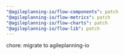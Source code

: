 ```yaml
---
"@agileplanning-io/flow-components": patch
"@agileplanning-io/flow-metrics": patch
"@agileplanning-io/flow-charts": patch
"@agileplanning-io/flow-lib": patch
---
```


chore: migrate to agileplanning-io
